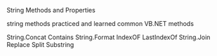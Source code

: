 String Methods and Properties



string methods practiced and learned
common VB.NET methods 

String.Concat
Contains
String.Format
IndexOF
LastIndexOf
String.Join
Replace
Split
Substring
